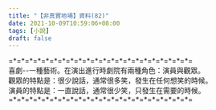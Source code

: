 ```yaml
---
title: "【非真實地場】資料(82)"
date: 2021-10-09T10:59:06+08:00
tags: [小說]
draft: false
---
```


=\*=\*=\*=\*=\*=\*=\*=\*=\*=\*=\*=\*=\*=\*=\*=\*=\*=\*=\*=\*=\*=\*=  
喜劇--一種藝術。在演出進行時劇院有兩種角色：演員與觀眾。  
觀眾的特點是：很少說話，通常很多笑，發生在任何想笑的時候。  
演員的特點是：一直說話，通常很少笑，只發生在需要的時候。  
=\*=\*=\*=\*=\*=\*=\*=\*=\*=\*=\*=\*=\*=\*=\*=\*=\*=\*=\*=\*=\*=\*=  